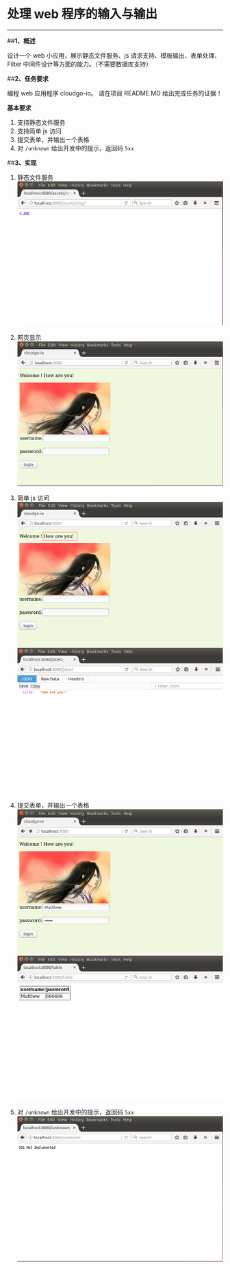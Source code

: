 ﻿# 处理 web 程序的输入与输出
---
##**1、概述**

设计一个 web 小应用，展示静态文件服务、js 请求支持、模板输出、表单处理、Filter 中间件设计等方面的能力。（不需要数据库支持）

##**2、任务要求**

编程 web 应用程序 cloudgo-io。 请在项目 README.MD 给出完成任务的证据！

**基本要求**

1. 支持静态文件服务
2. 支持简单 js 访问
3. 提交表单，并输出一个表格
4. 对 `/unknown` 给出开发中的提示，返回码 `5xx`

##**3、实现**

1. 静态文件服务
![1](https://raw.githubusercontent.com/LeungChiHo/ServiceComputing/master/Cloudgo-io/screenshot/2.png)
  
  

2. 网页显示
![2](https://raw.githubusercontent.com/LeungChiHo/ServiceComputing/master/Cloudgo-io/screenshot/1.png)
  

3. 简单 js 访问
![3](https://raw.githubusercontent.com/LeungChiHo/ServiceComputing/master/Cloudgo-io/screenshot/3.png)
![4](https://raw.githubusercontent.com/LeungChiHo/ServiceComputing/master/Cloudgo-io/screenshot/4.png)

4. 提交表单，并输出一个表格
![5](https://raw.githubusercontent.com/LeungChiHo/ServiceComputing/master/Cloudgo-io/screenshot/5.png)
![6](https://raw.githubusercontent.com/LeungChiHo/ServiceComputing/master/Cloudgo-io/screenshot/7.png)

5. 对 `/unknown` 给出开发中的提示，返回码 `5xx`
![7](https://raw.githubusercontent.com/LeungChiHo/ServiceComputing/master/Cloudgo-io/screenshot/6.png)




 



